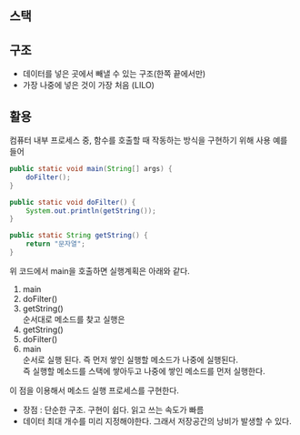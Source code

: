 스택
-

구조
-
* 데이터를 넣은 곳에서 빼낼 수 있는 구조(한쪽 끝에서만)
* 가장 나중에 넣은 것이 가장 처음 (LILO)

활용
-
컴퓨터 내부 프로세스 중, 함수를 호출할 때 작동하는 방식을 구현하기 위해 사용
예를 들어
```java
public static void main(String[] args) {
    doFilter();
}

public static void doFilter() {
    System.out.println(getString());
}

public static String getString() {
    return "문자열";
}
```
위 코드에서 main을 호출하면 실행계획은 아래와 같다.  
1. main
2. doFilter()
3. getString()  
순서대로 메소드를 찾고 실행은
1. getString()
2. doFilter()
3. main  
순서로 실행 된다. 
즉 먼저 쌓인 실행할 메소드가 나중에 실행된다.  
즉 실행할 메소드를 스택에 쌓아두고 나중에 쌓인 메소드를 먼저 실행한다.

이 점을 이용해서 메소드 실행 프로세스를 구현한다.

* 장점 : 단순한 구조. 구현이 쉽다. 읽고 쓰는 속도가 빠름
* 데이터 최대 개수를 미리 지정해야한다. 그래서 저장공간의 낭비가 발생할 수 있다.
